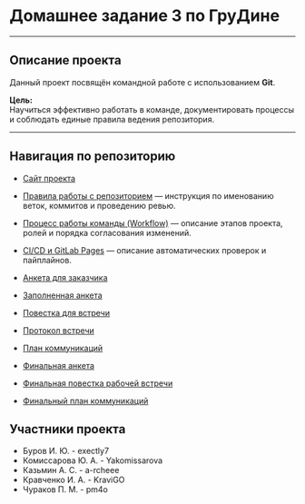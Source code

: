 # Домашнее задание 3 по ГруДине

---

## Описание проекта

Данный проект посвящён командной работе с использованием **Git**.

**Цель:**  
Научиться эффективно работать в команде,
документировать процессы и соблюдать единые правила ведения репозитория.

---

## Навигация по репозиторию

- [Сайт проекта](https://exectly7.github.io/hw3-groudyna/)

- [Правила работы с репозиторием](files/docs/contribution.md)
  — инструкция по именованию веток, коммитов и проведению ревью.

- [Процесс работы команды (Workflow)](files/docs/workflow.md)
  — описание этапов проекта, ролей и порядка согласования изменений.

- [CI/CD и GitLab Pages](files/docs/ci-cd.md)
  — описание автоматических проверок и пайплайнов.

- [Анкета для заказчика](files/content/questionnaire.md)

- [Заполненная анкета](files/content/questionnaire-filled.md)

- [Повестка для встречи](files/content/interview-questions.md)

- [Протокол встречи](files/content/interview-protocol.md)

- [План коммуникаций](files/content/communication-plan.md)

- [Финальная анкета](files/final/questionnaire-final.pdf)

- [Финальная повестка рабочей встречи](files/final/interview-final.pdf)

- [Финальный план коммуникаций](files/final/communication-plan-final.pdf)

## Участники проекта

- Буров И. Ю. - exectly7
- Комиссарова Ю. А. - Yakomissarova
- Казьмин А. С. - a-rcheee
- Кравченко И. А. - KraviGO
- Чураков П. М. - pm4o
